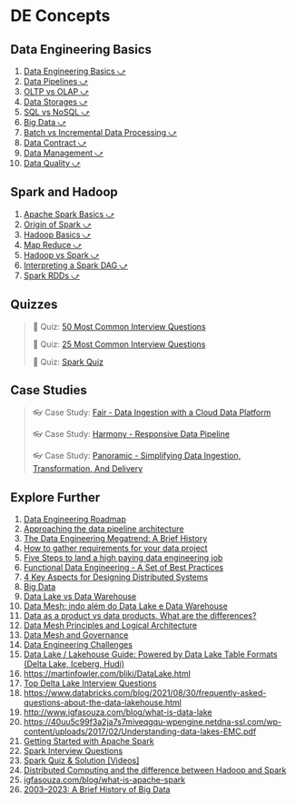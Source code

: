 # DE Concepts

## Data Engineering Basics

1. <a href="#/01-foundations/data-engineering/de-basics.md" target="_blank">Data Engineering Basics ⤻</a>
1. <a href="#/01-foundations/data-engineering/data-pipelines.md" target="_blank">Data Pipelines ⤻</a>
1. <a href="#/01-foundations/data-engineering/oltp-vs-olap.md" target="_blank">OLTP vs OLAP ⤻</a>
1. <a href="#/01-foundations/data-engineering/data-storages.md" target="_blank">Data Storages ⤻</a>
1. <a href="#/01-foundations/data-engineering/sql-vs-nosql.md" target="_blank">SQL vs NoSQL ⤻</a>
1. <a href="#/01-foundations/data-engineering/big-data.md" target="_blank">Big Data ⤻</a>
1. <a href="#/01-foundations/data-engineering/batch-vs-incremental.md" target="_blank">Batch vs Incremental Data Processing ⤻</a>
1. <a href="#/01-foundations/data-engineering/data-contract.md" target="_blank">Data Contract ⤻</a>
1. <a href="#/01-foundations/data-engineering/data-management.md" target="_blank">Data Management ⤻</a>
1. <a href="#/01-foundations/data-engineering/data-quality.md" target="_blank">Data Quality ⤻</a>

## Spark and Hadoop

1. <a href="#/01-foundations/data-engineering/spark-basics.md" target="_blank">Apache Spark Basics ⤻</a>
1. <a href="#/01-foundations/data-engineering/spark-origin.md" target="_blank">Origin of Spark ⤻</a>
1. <a href="#/01-foundations/data-engineering/hadoop-basics.md" target="_blank">Hadoop Basics ⤻</a>
1. <a href="#/01-foundations/data-engineering/map-reduce.md" target="_blank">Map Reduce ⤻</a>
1. <a href="#/01-foundations/data-engineering/hadoop-vs-spark.md" target="_blank">Hadoop vs Spark ⤻</a>
1. <a href="#/01-foundations/data-engineering/spark-dag.md" target="_blank">Interpreting a Spark DAG ⤻</a>
1. <a href="#/01-foundations/data-engineering/rdd.md" target="_blank">Spark RDDs ⤻</a>

## Quizzes

> :game_die: Quiz: <a href="#/a1-interviewprep/50-most-common-interview-questions.md" target="_blank">50 Most Common Interview Questions</a>
>
> :game_die: Quiz: <a href="#/a1-interviewprep/25-most-common-interview-questions.md" target="_blank">25 Most Common Interview Questions</a>
> 
> :game_die: Quiz: <a href="#/a1-interviewprep/spark-quiz.md" target="_blank">Spark Quiz</a>

## Case Studies

> :eyeglasses: Case Study: <a href="#/a3-casestudies/fair.md" target="_blank">Fair - Data Ingestion with a Cloud Data Platform</a>
>
> :eyeglasses: Case Study: <a href="#/a3-casestudies/harmony.md" target="_blank">Harmony - Responsive Data Pipeline</a>
>
> :eyeglasses: Case Study: <a href="#/a3-casestudies/panoramic.md" target="_blank">Panoramic - Simplifying Data Ingestion, Transformation, And Delivery</a>

## Explore Further

1. [Data Engineering Roadmap](https://knowledgetree.notion.site/Data-Engineering-Roadmap-6e543497f9074aba89520b45b678d32f)
1. [Approaching the data pipeline architecture](https://knowledgetree.notion.site/Approaching-the-data-pipeline-architecture-214bdf596037454ca3f879894035c83f)
1. [The Data Engineering Megatrend: A Brief History](https://www.rudderstack.com/blog/the-data-engineering-megatrend-a-brief-history)
1. [How to gather requirements for your data project](https://www.startdataengineering.com/post/n-questions-data-pipeline-req/)
1. [Five Steps to land a high paying data engineering job](https://www.startdataengineering.com/post/n-steps-high-pay-de-job/)
1. [Functional Data Engineering - A Set of Best Practices](https://youtu.be/4Spo2QRTz1k)
1. [4 Key Aspects for Designing Distributed Systems](https://betterprogramming.pub/4-key-aspects-for-designing-distributed-systems-dc8fec7b8c5b)
1. [Big Data](https://www.alura.com.br/artigos/big-data)
1. [Data Lake vs Data Warehouse](https://www.alura.com.br/artigos/data-lake-vs-data-warehouse)
1. [Data Mesh: indo além do Data Lake e Data Warehouse](https://medium.com/data-hackers/data-mesh-indo-al%C3%A9m-do-data-lake-e-data-warehouse-465d57539d89)
1. [Data as a product vs data products. What are the differences?](https://towardsdatascience.com/data-as-a-product-vs-data-products-what-are-the-differences-b43ddbb0f123)
1. [Data Mesh Principles and Logical Architecture](https://martinfowler.com/articles/data-mesh-principles.html)
1. [Data Mesh and Governance](https://www.thoughtworks.com/en-us/about-us/events/webinars/core-principles-of-data-mesh/data-mesh-and-governance)
1. [Data Engineering Challenges](https://www.youtube.com/watch?v=VxZu4B8wIbQ)
1. [Data Lake / Lakehouse Guide: Powered by Data Lake Table Formats (Delta Lake, Iceberg, Hudi)](https://airbyte.com/blog/data-lake-lakehouse-guide-powered-by-table-formats-delta-lake-iceberg-hudi)
1. https://martinfowler.com/bliki/DataLake.html
1. [Top Delta Lake Interview Questions](https://www.analyticsvidhya.com/blog/2022/07/top-10-delta-lake-interview-questions/)
1. https://www.databricks.com/blog/2021/08/30/frequently-asked-questions-about-the-data-lakehouse.html
1. http://www.igfasouza.com/blog/what-is-data-lake
1. https://40uu5c99f3a2ja7s7miveqgqu-wpengine.netdna-ssl.com/wp-content/uploads/2017/02/Understanding-data-lakes-EMC.pdf
1. [Getting Started with Apache Spark](https://knowledgetree.notion.site/Getting-Started-with-Apache-Spark-2c51e0d721eb4b4ca04e309c7fb296e7)
1. [Spark Interview Questions](https://knowledgetree.notion.site/Spark-Interview-Questions-94ff173de85d4df6849b289665e8fff3)
1. [Spark Quiz &amp; Solution [Videos]](https://knowledgetree.notion.site/Spark-Quiz-Solution-Videos-0ad90ea3035541e2af22eeaf18b738aa)
1. [Distributed Computing and the difference between Hadoop and Spark](https://knowledgetree.notion.site/Distributed-Computing-and-the-difference-between-Hadoop-and-Spark-1b741e18ddf5474da3a2b941f48dcea3)
1. [igfasouza.com/blog/what-is-apache-spark](http://www.igfasouza.com/blog/what-is-apache-spark/)
1. [2003–2023: A Brief History of Big Data](https://towardsdatascience.com/2003-2023-a-brief-history-of-big-data-25712351a6bc)
